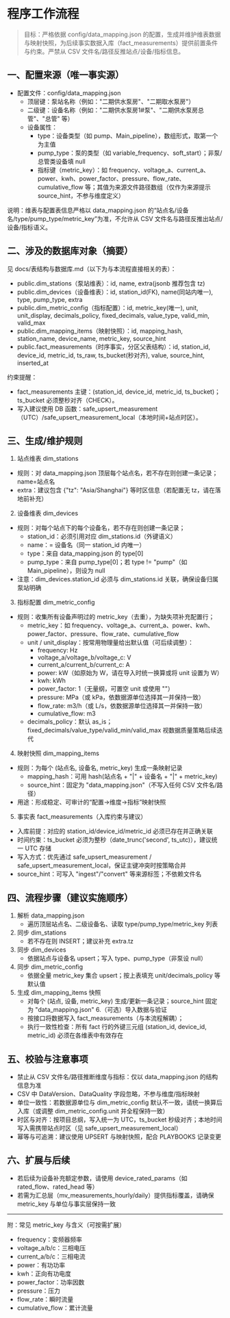 # 程序工作流程

> 目标：严格依据 config/data_mapping.json 的配置，生成并维护维表数据与映射快照，为后续事实数据入库（fact_measurements）提供前置条件与约束。严禁从 CSV 文件名/路径反推站点/设备/指标信息。

## 一、配置来源（唯一事实源）

- 配置文件：config/data_mapping.json
  - 顶层键：泵站名称（例如："二期供水泵房"、"二期取水泵房"）
  - 二级键：设备名称（例如："二期供水泵房1#泵"、"二期供水泵房总管"、"总管" 等）
  - 设备属性：
    - type：设备类型（如 pump、Main_pipeline），数组形式，取第一个为主值
    - pump_type：泵的类型（如 variable_frequency、soft_start）；非泵/总管类设备填 null
    - 指标键（metric_key）：如 frequency、voltage_a、current_a、power、kwh、power_factor、pressure、flow_rate、cumulative_flow 等；其值为来源文件路径数组（仅作为来源提示 source_hint，不参与维度定义）

说明：维表与配置表信息严格以 data_mapping.json 的“站点名/设备名/type/pump_type/metric_key”为准，不允许从 CSV 文件名与路径反推出站点/设备/指标语义。

## 二、涉及的数据库对象（摘要）

见 docs/表结构与数据库.md（以下为与本流程直接相关的表）：

- public.dim_stations（泵站维表）：id, name, extra(jsonb 推荐包含 tz)
- public.dim_devices（设备维表）：id, station_id(FK), name(同站内唯一), type, pump_type, extra
- public.dim_metric_config（指标配置）：id, metric_key(唯一), unit, unit_display, decimals_policy, fixed_decimals, value_type, valid_min, valid_max
- public.dim_mapping_items（映射快照）：id, mapping_hash, station_name, device_name, metric_key, source_hint
- public.fact_measurements（时序事实，分区父表结构）：id, station_id, device_id, metric_id, ts_raw, ts_bucket(秒对齐), value, source_hint, inserted_at

约束提醒：

- fact_measurements 主键：(station_id, device_id, metric_id, ts_bucket)；ts_bucket 必须整秒对齐（CHECK）。
- 写入建议使用 DB 函数：safe_upsert_measurement（UTC）/safe_upsert_measurement_local（本地时间+站点时区）。

## 三、生成/维护规则

1. 站点维表 dim_stations

- 规则：对 data_mapping.json 顶层每个站点名，若不存在则创建一条记录；name=站点名
- extra：建议包含 {"tz": "Asia/Shanghai"} 等时区信息（若配置无 tz，请在落地前补充）

2. 设备维表 dim_devices

- 规则：对每个站点下的每个设备名，若不存在则创建一条记录；
  - station_id：必须引用对应 dim_stations.id（外键语义）
  - name：= 设备名（同一 station_id 内唯一）
  - type：来自 data_mapping.json 的 type\[0\]
  - pump_type：来自 pump_type\[0\]；若 type != "pump"（如 Main_pipeline），则设为 null
- 注意：dim_devices.station_id 必须与 dim_stations.id 关联，确保设备归属泵站明确

3. 指标配置 dim_metric_config

- 规则：收集所有设备声明过的 metric_key（去重），为缺失项补充配置行；
  - metric_key：如 frequency、voltage_a、current_a、power、kwh、power_factor、pressure、flow_rate、cumulative_flow
  - unit / unit_display：按常用物理量给出默认值（可后续调整）：
    - frequency: Hz
    - voltage_a/voltage_b/voltage_c: V
    - current_a/current_b/current_c: A
    - power: kW（如原始为 W，请在导入时统一换算或将 unit 设置为 W）
    - kwh: kWh
    - power_factor: 1（无量纲，可置空 unit 或使用 ""）
    - pressure: MPa（或 kPa，依数据源单位选择其一并保持一致）
    - flow_rate: m3/h（或 L/s，依数据源单位选择其一并保持一致）
    - cumulative_flow: m3
  - decimals_policy：默认 as_is；fixed_decimals/value_type/valid_min/valid_max 视数据质量策略后续迭代

4. 映射快照 dim_mapping_items

- 规则：为每个 (站点名, 设备名, metric_key) 生成一条映射记录
  - mapping_hash：可用 hash(站点名 + "|" + 设备名 + "|" + metric_key)
  - source_hint：固定为 "data_mapping.json"（不写入任何 CSV 文件名/路径）
- 用途：形成稳定、可审计的“配置→维度→指标”映射快照

5. 事实表 fact_measurements（入库约束与建议）

- 入库前提：对应的 station_id/device_id/metric_id 必须已存在并正确关联
- 时间约束：ts_bucket 必须为整秒（date_trunc('second', ts_utc)），建议统一 UTC 存储
- 写入方式：优先通过 safe_upsert_measurement / safe_upsert_measurement_local，保证主键冲突时按策略合并
- source_hint：可写入 "ingest"/"convert" 等来源标签；不依赖文件名

## 四、流程步骤（建议实施顺序）

1. 解析 data_mapping.json
   - 遍历顶层站点名、二级设备名、读取 type/pump_type/metric_key 列表
1. 同步 dim_stations
   - 若不存在则 INSERT；建议补充 extra.tz
1. 同步 dim_devices
   - 依据站点与设备名 upsert；写入 type、pump_type（非泵设 null）
1. 同步 dim_metric_config
   - 依据全量 metric_key 集合 upsert；按上表填充 unit/decimals_policy 等默认值
1. 生成 dim_mapping_items 快照
   - 对每个 (站点, 设备, metric_key) 生成/更新一条记录；source_hint 固定为 "data_mapping.json"
     6.（可选）导入数据与验证
   - 按接口将数据写入 fact_measurements（与本流程解耦）；
   - 执行一致性检查：所有 fact 行的外键三元组 (station_id, device_id, metric_id) 必须在各维表中有效存在

## 五、校验与注意事项

- 禁止从 CSV 文件名/路径推断维度与指标：仅以 data_mapping.json 的结构信息为准
- CSV 中 DataVersion、DataQuality 字段忽略，不参与维度/指标映射
- 单位一致性：若数据源单位与 dim_metric_config 默认不一致，请统一换算后入库（或调整 dim_metric_config.unit 并全程保持一致）
- 时区与对齐：按项目总纲，写入统一为 UTC，ts_bucket 秒级对齐；本地时间写入需携带站点时区（见 safe_upsert_measurement_local）
- 幂等与可追溯：建议使用 UPSERT 与映射快照，配合 PLAYBOOKS 记录变更

## 六、扩展与后续

- 若后续为设备补充额定参数，请使用 device_rated_params（如 rated_flow、rated_head 等）
- 若需为汇总层（mv_measurements_hourly/daily）提供指标覆盖，请确保 metric_key 与单位与事实层保持一致

______________________________________________________________________

附：常见 metric_key 与含义（可按需扩展）

- frequency：变频器频率
- voltage_a/b/c：三相电压
- current_a/b/c：三相电流
- power：有功功率
- kwh：正向有功电度
- power_factor：功率因数
- pressure：压力
- flow_rate：瞬时流量
- cumulative_flow：累计流量
